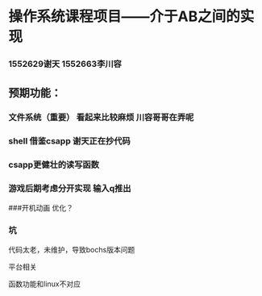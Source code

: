 # 操作系统课程项目——介于AB之间的实现

### 1552629谢天 1552663李川容



## 预期功能：

### 文件系统（重要） 看起来比较麻烦 川容哥哥在弄呢

### shell 借鉴csapp 谢天正在抄代码

### csapp更健壮的读写函数


### 游戏后期考虑分开实现 输入q推出 
###开机动画 优化？ 



### 坑

代码太老，未维护，导致bochs版本问题

平台相关

函数功能和linux不对应







